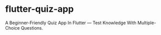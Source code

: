 # flutter-quiz-app
A Beginner-Friendly Quiz App In Flutter — Test Knowledge With Multiple-Choice Questions.
